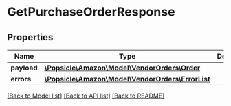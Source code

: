 # GetPurchaseOrderResponse

## Properties
Name | Type | Description | Notes
------------ | ------------- | ------------- | -------------
**payload** | [**\Popsicle\Amazon\Model\VendorOrders\Order**](Order.md) |  | [optional] 
**errors** | [**\Popsicle\Amazon\Model\VendorOrders\ErrorList**](ErrorList.md) |  | [optional] 

[[Back to Model list]](../../README.md#documentation-for-models) [[Back to API list]](../../README.md#documentation-for-api-endpoints) [[Back to README]](../../README.md)


